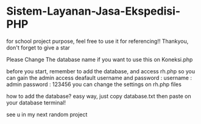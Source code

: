 # Sistem-Layanan-Jasa-Ekspedisi-PHP
for school project purpose, feel free to use it for referencing!! Thankyou, don't forget to give a star 


Please Change The database name if you want to use this on
Koneksi.php

before you start, remember to add the database, and access rh.php so you can gain the admin access
deafault username and password :
username : admin
password : 123456
you can change the settings on rh.php files

how to add the database? easy way, just copy database.txt then paste on your database terminal!

see u in my next random project
